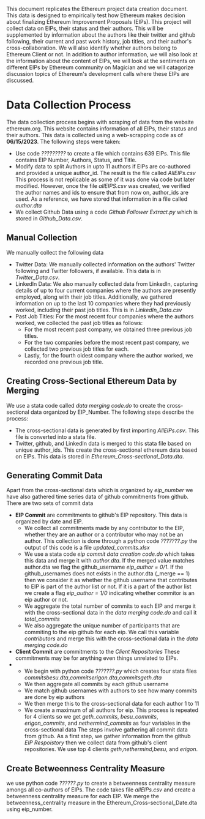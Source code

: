 This document replicates the Ethereum project data creation document. This data is designed to empirically test how Ethereum makes decision about finalizing Ethereum Improvement Proposals (EIPs). This project will collect data on EIPs, their status and their authors. This will be supplemented by information about the authors like their twitter and github following, their current and past work history, job titles, and their author's cross-collaboration. We will also identify whether authors belong to Ethereum Client or not. In addition to author information, we will also look at the information about the content of EIPs, we will look at the sentiments on different EIPs by Ethereum community on Magician and we will catagorize discussion topics of Ethereum's development calls where these EIPs are discussed. 
# Data Collection Process
The data collection process begins with scraping of data from the website ethereum.org. This website contains information of all EIPs, their status and their authors. This data is collected using a web-scrapping code as of **06/15/2023**. The following steps were taken:
* Use code *?????????* to create a file which contains 639 EIPs. This file contains EIP Number, Authors, Status, and Title.
* Modify data to split Authors in upto 11 authors if EIPs are co-authored and provided a unique author_id. The result is the file called *AllEIPs.csv* This process is not replicable as some of it was done via code but later modified. However, once the file *allEIPS.csv* was created, we verified the author names and ids to ensure that from now on, author_ids are used. As a reference, we have stored that information in a file called *author.dta*
* We collect Github Data using a code *Github Follower Extract.py* which is stored in *Github_Data.csv*.
## Manual Collection
We manually collect the following data
* Twitter Data: We manually collected information on the authors' Twitter following and Twitter followers, if available. This data is in *Twitter_Data.csv*.
* LinkedIn Data: We also manually collected data from LinkedIn, capturing details of up to four current companies where the authors are presently employed, along with their job titles. Additionally, we gathered information on up to the last 10 companies where they had previously worked, including their past job titles. This is in *LinkedIn_Data.csv*
* Past Job Titles: For the most recent four companies where the authors worked, we collected the past job titles as follows:
  - For the most recent past company, we obtained three previous job titles.
  - For the two companies before the most recent past company, we collected two previous job titles for each.
  - Lastly, for the fourth oldest company where the author worked, we recorded one previous job title.
## Creating Cross-Sectional Ethereum Data by Merging 
We use a stata code called *data merging code.do* to create the cross-sectional data organized by EIP_Number. The following steps describe the process:
* The cross-sectional data is generated by first importing *AllEIPs.csv*. This file is converted into a stata file.
* Twitter, github, and LinkedIn data is merged to this stata file based on unique author_ids. This create the cross-sectional ethereum data based on EIPs. This data is stored in *Ethereum_Cross-sectional_Data.dta*. 
## Generating Commit Data
Apart from the cross-sectional data which is organized by *eip_number* we have also gathered time series data of github commitments from github. There are two sets of commit data
*  **EIP Commit** are commitments to github's EIP repository. This data is organized by date and EIP.
    - We collect all commitments made by any contributor to the EIP, whether they are an author or a contributor who may not be an author. This collection is done through a python code *???????.py* the output of this code is a file *updated_commits.xlsx*
    - We use a stata code *eip commit data creation code.do* which takes this data and merge it with *author.dta*. If the merged value matches author.dta we flag the github_username *eip_author = 0/1*. If the github_usernames does not exists in the author.dta (_merge == 1) then we consider it as whether the github username that contributes to EIP is part of the author list or not. If it is a part of the author list we create a flag *eip_author = 1/0* indicating whether commitor is an eip author or not.
    - We aggregate the total number of commits to each EIP and merge it with the cross-sectional data in the *data merging code.do* and call it *total_commits*
    - We also aggregate the unique number of participants that are commiting to the eip github for each eip. We call this variable *contributors* and merge this with the cross-sectional data in the *data merging code.do*
* **Client Commit** are commitments to the *Client Repositories* These commitments may be for anything even things unrelated to EIPs.
* - We begin with python code *???????.py* which creates four stata files *commitsbesu.dta*,*commitserigon.dta*,*commitsgeth.dta*
  - We then aggregate all commits by each github username
  - We match github usernames with authors to see how many commits are done by eip authors
  - We then merge this to the cross-sectional data for each author 1 to 11
  - We create a maximum of all authors for eip. This process is repeated for 4 clients so we get *geth_commits*, *besu_commits*, *erigon_commits*, and *nethermind_commits* as four variables in the cross-sectional data
The steps involve gathering all commit data from github. As a first step, we gather information from the github *EIP Respoistory* then we collect data from github's client repositories. We use top 4 clients *geth*,*nethermind*,*besu*, and *erigon*.
## Create Betweenness Centrality Measure
we use python code *??????.py* to create a betweenness centrality measure amongs all co-authors of EIPs. The code takes file *allEIPs.csv* and create a betweenness centrality measure for each EIP. We merge the betweenness_centrality measure in the Ethereum_Cross-sectional_Date.dta using eip_number.
